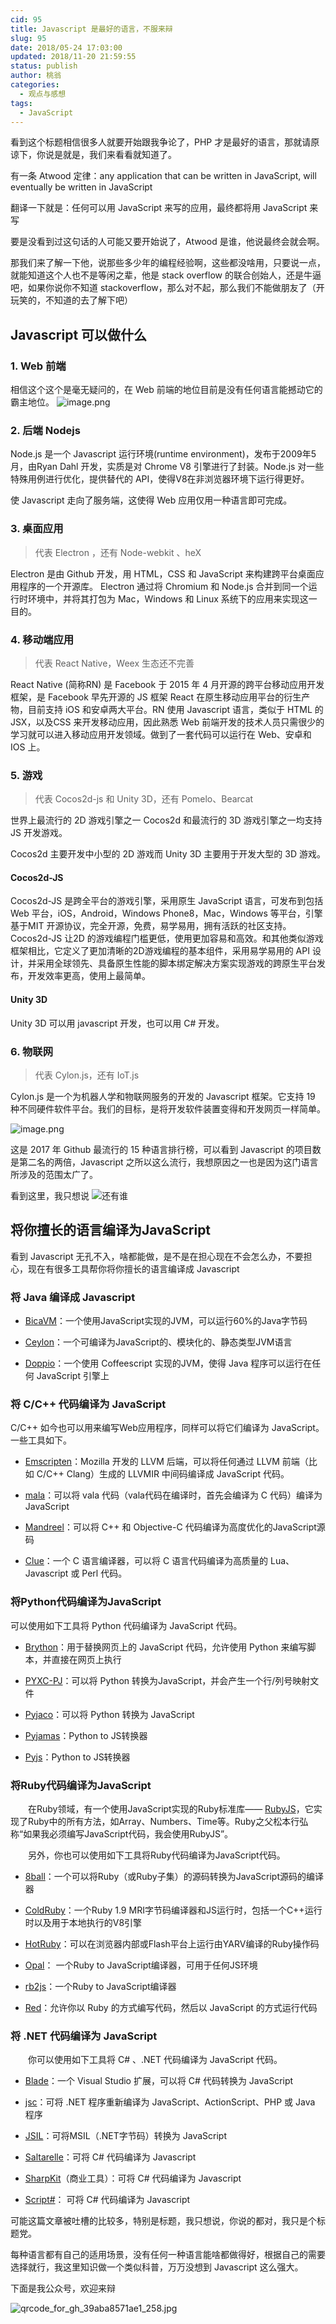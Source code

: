 ```yaml
---
cid: 95
title: Javascript 是最好的语言，不服来辩
slug: 95
date: 2018/05-24 17:03:00
updated: 2018/11-20 21:59:55
status: publish
author: 桃翁
categories: 
  - 观点与感想
tags: 
  - JavaScript
---
```



看到这个标题相信很多人就要开始跟我争论了，PHP 才是最好的语言，那就请原谅下，你说是就是，我们来看看就知道了。

有一条 Atwood 定律：any application that can be written in JavaScript, will eventually be written in JavaScript

翻译一下就是：任何可以用 JavaScript 来写的应用，最终都将用 JavaScript 来写

要是没看到过这句话的人可能又要开始说了，Atwood 是谁，他说最终会就会啊。

那我们来了解一下他，说那些多少年的编程经验啊，这些都没啥用，只要说一点，就能知道这个人也不是等闲之辈，他是 stack overflow 的联合创始人，还是牛逼吧，如果你说你不知道 stackoverflow，那么对不起，那么我们不能做朋友了（开玩笑的，不知道的去了解下吧）

## Javascript 可以做什么
### 1.  Web 前端
相信这个这个是毫无疑问的，在 Web 前端的地位目前是没有任何语言能撼动它的霸主地位。
![image.png](https://upload-images.jianshu.io/upload_images/2974893-fd552485a3ae95dc.png?imageMogr2/auto-orient/strip%7CimageView2/2/w/1240)

### 2. 后端 Nodejs
Node.js 是一个 Javascript 运行环境(runtime environment)，发布于2009年5月，由Ryan Dahl 开发，实质是对 Chrome V8 引擎进行了封装。Node.js 对一些特殊用例进行优化，提供替代的 API，使得V8在非浏览器环境下运行得更好。

使 Javascript 走向了服务端，这使得 Web 应用仅用一种语言即可完成。

### 3. 桌面应用
> 代表 Electron ，还有 Node-webkit 、heX

Electron 是由 Github 开发，用 HTML，CSS 和 JavaScript 来构建跨平台桌面应用程序的一个开源库。 Electron 通过将 Chromium  和 Node.js 合并到同一个运行时环境中，并将其打包为 Mac，Windows 和 Linux 系统下的应用来实现这一目的。

### 4. 移动端应用
> 代表 React Native，Weex 生态还不完善

React Native (简称RN) 是 Facebook 于 2015 年 4 月开源的跨平台移动应用开发框架，是 Facebook 早先开源的 JS 框架 React 在原生移动应用平台的衍生产物，目前支持 iOS 和安卓两大平台。RN 使用 Javascript 语言，类似于 HTML 的 JSX，以及CSS 来开发移动应用，因此熟悉 Web 前端开发的技术人员只需很少的学习就可以进入移动应用开发领域。做到了一套代码可以运行在 Web、安卓和 IOS 上。

### 5. 游戏
> 代表 Cocos2d-js 和 Unity 3D，还有 Pomelo、Bearcat

世界上最流行的 2D 游戏引擎之一 Cocos2d 和最流行的 3D 游戏引擎之一均支持 JS 开发游戏。

Cocos2d 主要开发中小型的 2D 游戏而 Unity 3D 主要用于开发大型的 3D 游戏。

#### Cocos2d-JS
Cocos2d-JS 是跨全平台的游戏引擎，采用原生 JavaScript 语言，可发布到包括 Web 平台，iOS，Android，Windows Phone8，Mac，Windows 等平台，引擎基于MIT 开源协议，完全开源，免费，易学易用，拥有活跃的社区支持。Cocos2d-JS 让2D 的游戏编程门槛更低，使用更加容易和高效。和其他类似游戏框架相比，它定义了更加清晰的2D游戏编程的基本组件，采用易学易用的 API 设计，并采用全球领先、具备原生性能的脚本绑定解决方案实现游戏的跨原生平台发布，开发效率更高，使用上最简单。

#### Unity 3D

Unity 3D 可以用 javascript 开发，也可以用 C# 开发。

### 6. 物联网 
> 代表 Cylon.js，还有 IoT.js

Cylon.js 是一个为机器人学和物联网服务的开发的 Javascript 框架。它支持 19 种不同硬件软件平台。我们的目标，是将开发软件装置变得和开发网页一样简单。

![image.png](https://upload-images.jianshu.io/upload_images/2974893-dbf8fa842d9274a8.png?imageMogr2/auto-orient/strip%7CimageView2/2/w/1240)

这是 2017 年 Github 最流行的 15 种语言排行榜，可以看到 Javascript 的项目数是第二名的两倍，Javascript 之所以这么流行，我想原因之一也是因为这门语言所涉及的范围太广了。

看到这里，我只想说
![还有谁](https://upload-images.jianshu.io/upload_images/2974893-ef43bb322c79a3bd.png?imageMogr2/auto-orient/strip%7CimageView2/2/w/1240)

## 将你擅长的语言编译为JavaScript
看到 Javascript 无孔不入，啥都能做，是不是在担心现在不会怎么办，不要担心，现在有很多工具帮你将你擅长的语言编译成 Javascript

### 将 Java 编译成 Javascript
*   [BicaVM](https://github.com/nurv/BicaVM)：一个使用JavaScript实现的JVM，可以运行60%的Java字节码

*   [Ceylon](http://ceylon-lang.org/)：一个可编译为JavaScript的、模块化的、静态类型JVM语言

*   [Doppio](http://int3.github.com/doppio/about.html)：一个使用 Coffeescript 实现的JVM，使得 Java 程序可以运行在任何 JavaScript 引擎上
### 将 C/C++ 代码编译为 JavaScript
C/C++ 如今也可以用来编写Web应用程序，同样可以将它们编译为 JavaScript。一些工具如下。

*   [Emscripten](http://www.emscripten.org/)：Mozilla 开发的 LLVM 后端，可以将任何通过 LLVM 前端（比如 C/C++ Clang）生成的 LLVMIR 中间码编译成 JavaScript 代码。

*   [mala](http://lethalman.hostei.com/maja/index.html)：可以将 vala 代码（vala代码在编译时，首先会编译为 C 代码）编译为 JavaScript

*   [Mandreel](http://www.mandreel.com/)：可以将 C++ 和 Objective-C 代码编译为高度优化的JavaScript源码

*   [Clue](http://cluecc.sourceforge.net/)：一个 C 语言编译器，可以将 C 语言代码编译为高质量的 Lua、Javascript 或 Perl 代码。

### 将Python代码编译为JavaScript
可以使用如下工具将 Python 代码编译为 JavaScript 代码。

*   [Brython](http://brython.info/index_en.html)：用于替换网页上的 JavaScript 代码，允许使用 Python 来编写脚本，并直接在网页上执行

*   [PYXC-PJ](https://github.com/andrewschaaf/pyxc-pj)：可以将 Python 转换为JavaScript，并会产生一个行/列号映射文件

*   [Pyjaco](http://pyjaco.org/demo)：可以将 Python 转换为 JavaScript

*   [Pyjamas](http://pyjs.org/)：Python to JS转换器

*   [Pyjs](https://github.com/anandology/pyjs)：Python to JS转换器

### 将Ruby代码编译为JavaScript

　　在Ruby领域，有一个使用JavaScript实现的Ruby标准库—— [RubyJS](http://rubyjs.org/index.html)，它实现了Ruby中的所有方法，如Array、Numbers、Time等。Ruby之父松本行弘称“如果我必须编写JavaScript代码，我会使用RubyJS”。

　　另外，你也可以使用如下工具将Ruby代码编译为JavaScript代码。

*   [8ball](https://github.com/mattknox/8ball)：一个可以将Ruby（或Ruby子集）的源码转换为JavaScript源码的编译器

*   [ColdRuby](https://github.com/whitequark/coldruby)：一个Ruby 1.9 MRI字节码编译器和JS运行时，包括一个C++运行时以及用于本地执行的V8引擎

*   [HotRuby](http://hotruby.yukoba.jp/)：可以在浏览器内部或Flash平台上运行由YARV编译的Ruby操作码

*   [Opal](http://opalrb.org/)： 一个Ruby to JavaScript编译器，可用于任何JS环境

*   [rb2js](http://rb2js.rubyforge.org/)：一个Ruby to JavaScript编译器

*   [Red](https://github.com/jessesielaff/red)：允许你以 Ruby 的方式编写代码，然后以 JavaScript 的方式运行代码
### 将 .NET 代码编译为 JavaScript

　　你可以使用如下工具将 C# 、.NET 代码编译为 JavaScript 代码。

*   [Blade](https://github.com/vannatech/blade)：一个 Visual Studio 扩展，可以将 C# 代码转换为 JavaScript

*   [jsc](http://jsc.sourceforge.net/)：可将 .NET 程序重新编译为 JavaScript、ActionScript、PHP 或 Java 程序

*   [JSIL](https://github.com/kevingadd/JSIL)：可将MSIL（.NET字节码）转换为 JavaScript

*   [Saltarelle](http://www.saltarelle-compiler.com/)：可将 C# 代码编译为 Javascript

*   [SharpKit](http://sharpkit.net/)（商业工具）：可将 C# 代码编译为 Javascript

*   [Script#](http://projects.nikhilk.net/ScriptSharp)： 可将 C# 代码编译为 Javascript

可能这篇文章被吐槽的比较多，特别是标题，我只想说，你说的都对，我只是个标题党。

每种语言都有自己的适用场景，没有任何一种语言能啥都做得好，根据自己的需要选择就行，我这里知识做一个类似科普，万万没想到 Javascript 这么强大。

下面是我公众号，欢迎来辩

![qrcode_for_gh_39aba8571ae1_258.jpg](http://www.taoweng.site/usr/uploads/2018/08-2153731188.jpg)
